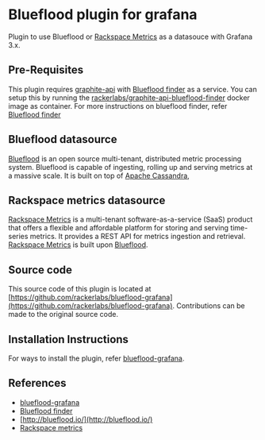# Blueflood plugin for grafana

Plugin to use Blueflood or [Rackspace Metrics](https://support.rackspace.com/how-to/rackspace-metrics-overview/) as a datasouce with Grafana 3.x.

## Pre-Requisites

This plugin requires [graphite-api](http://graphite-api.readthedocs.io/en/latest/) with [Blueflood finder](https://github.com/rackerlabs/blueflood-graphite-finder) as a service. You can setup this by running the [rackerlabs/graphite-api-blueflood-finder](https://hub.docker.com/r/rackerlabs/graphite-api-blueflood-finder/) docker image as container. For more instructions on blueflood finder, refer [Blueflood finder](https://github.com/rackerlabs/blueflood-graphite-finder)

## Blueflood datasource

[Blueflood](https://github.com/rackerlabs/blueflood) is an open source multi-tenant, distributed metric processing system. Blueflood is capable of ingesting, rolling up and serving metrics at a massive scale. It is built on top of [Apache Cassandra](http://cassandra.apache.org/), 

## Rackspace metrics datasource

[Rackspace Metrics](https://support.rackspace.com/how-to/rackspace-metrics-overview/) is a multi-tenant software-as-a-service (SaaS) product that offers a flexible and affordable platform for storing and serving time-series metrics. It provides a REST API for metrics ingestion and retrieval.  [Rackspace Metrics](https://support.rackspace.com/how-to/rackspace-metrics-overview/) is built upon [Blueflood](https://github.com/rackerlabs/blueflood).

## Source code
This source code of this plugin is located at  [https://github.com/rackerlabs/blueflood-grafana](https://github.com/rackerlabs/blueflood-grafana). Contributions can be made to the original source code.

## Installation Instructions
For ways to install the plugin, refer [blueflood-grafana](https://github.com/rackerlabs/blueflood-grafana).

## References
* [blueflood-grafana](https://github.com/rackerlabs/blueflood-grafana)
* [Blueflood finder](https://github.com/rackerlabs/blueflood-graphite-finder)
* [http://blueflood.io/](http://blueflood.io/)
* [Rackspace metrics](https://support.rackspace.com/how-to/rackspace-metrics-overview/)
